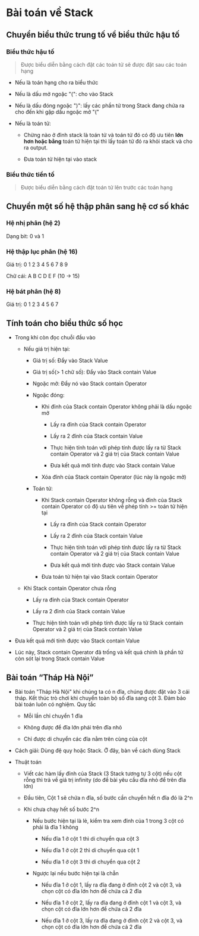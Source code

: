 # Bài toán về Stack

## Chuyển biểu thức trung tố về biểu thức hậu tố

### Biểu thức hậu tố

> Được biểu diễn bằng cách đặt các toán tử sẽ được đặt sau các toán hạng

- Nếu là toán hạng cho ra biểu thức

- Nếu là dấu mở ngoặc "(": cho vào Stack

- Nếu là dấu đóng ngoặc ")": lấy các phần tử trong Stack đang chứa ra cho đến khi gặp dấu ngoặc mở "("

- Nếu là toán tử:

  - Chừng nào ở đỉnh stack là toán tử và toán tử đó có độ ưu tiên **lớn hơn hoặc bằng** toán tử hiện tại thì lấy toán tử đó ra khỏi stack và cho ra output.

  - Đưa toán tử hiện tại vào stack

### Biểu thức tiền tố

> Được biểu diễn bằng cách đặt toán tử lên trước các toán hạng

## Chuyển một số hệ thập phân sang hệ cơ số khác

### Hệ nhị phân (hệ 2)

Dạng bit: 0 và 1

### Hệ thập lục phân (hệ 16)

Giá trị: 0 1 2 3 4 5 6 7 8 9

Chữ cái: A B C D E F (10 -> 15)

### Hệ bát phân (hệ 8)

Giá trị: 0 1 2 3 4 5 6 7

## Tính toán cho biểu thức số học

- Trong khi còn đọc chuỗi đầu vào

  - Nếu giá trị hiện tại:
  
    - Giá trị số: Đẩy vào Stack Value

    - Giá trị số(> 1 chữ số): Đẩy vào Stack contain Value

    - Ngoặc mở: Đẩy nó vào Stack contain Operator

    - Ngoặc đóng:

      - Khi đỉnh của Stack contain Operator không phải là dấu ngoặc mở

        - Lấy ra đỉnh của Stack contain Operator

        - Lấy ra 2 đỉnh của Stack contain Value

        - Thực hiện tính toán với phép tính được lấy ra từ Stack contain Operator và 2 giá trị của Stack contain Value

        - Đưa kết quả mới tính được vào Stack contain Value

      - Xóa đỉnh của Stack contain Operator (lúc này là ngoặc mở)

    - Toán tử:

      - Khi Stack contain Operator không rỗng và đỉnh của Stack contain Operator có độ ưu tiên về phép tính >= toán tử hiện tại

        - Lấy ra đỉnh của Stack contain Operator

        - Lấy ra 2 đỉnh của Stack contain Value

        - Thực hiện tính toán với phép tính được lấy ra từ Stack contain Operator và 2 giá trị của Stack contain Value

        - Đưa kết quả mới tính được vào Stack contain Value

      - Đưa toán tử hiện tại vào Stack contain Operator

  - Khi Stack contain Operator chưa rỗng

    - Lấy ra đỉnh của Stack contain Operator

    - Lấy ra 2 đỉnh của Stack contain Value

    - Thực hiện tính toán với phép tính được lấy ra từ Stack contain Operator và 2 giá trị của Stack contain Value

- Đưa kết quả mới tính được vào Stack contain Value

- Lúc này, Stack contain Operator đã trống và kết quả chính là phần tử còn sót lại trong Stack contain Value

## Bài toán “Tháp Hà Nội”

- Bài toán "Tháp Hà Nội" khi chúng ta có n đĩa, chúng được đặt vào 3 cái tháp. Kết thúc trò chơi khi chuyển toàn bộ số đĩa sang cột 3. Đảm bảo bài toán luôn có nghiệm. Quy tắc

  - Mỗi lần chỉ chuyển 1 đĩa
  
  - Không được để đĩa lớn phái trên đĩa nhỏ

  - Chỉ được di chuyển các đĩa nằm trên cùng của cột

- Cách giải: Dùng đệ quy hoặc Stack. Ở đây, bàn về cách dùng Stack

- Thuật toán

  - Viết các hàm lấy đỉnh của Stack (3 Stack tương tự 3 cột) nếu cột rỗng thì trả về giá trị infinity (do đề bài yêu cầu đĩa nhỏ để trên đĩa lớn)
  
  - Đầu tiên, Cột 1 sẽ chứa n đĩa, số bước cần chuyển hết n đĩa đó là 2^n

  - Khi chưa chạy hết số bước 2^n

    - Nếu bước hiện tại là lẻ, kiểm tra xem đỉnh của 1 trong 3 cột có phải là đĩa 1 không

      - Nếu đĩa 1 ở cột 1 thì di chuyển qua cột 3

      - Nếu đĩa 1 ở cột 2 thì di chuyển qua cột 1

      - Nếu đĩa 1 ở cột 3 thì di chuyển qua cột 2

    - Ngược lại nếu bước hiện tại là chẵn

      - Nếu đĩa 1 ở cột 1, lấy ra đĩa đang ở đỉnh cột 2 và cột 3, và chọn cột có đĩa lớn hơn để chứa cả 2 đĩa

      - Nếu đĩa 1 ở cột 2, lấy ra đĩa đang ở đỉnh cột 1 và cột 3, và chọn cột có đĩa lớn hơn để chứa cả 2 đĩa

      - Nếu đĩa 1 ở cột 3, lấy ra đĩa đang ở đỉnh cột 2 và cột 3, và chọn cột có đĩa lớn hơn để chứa cả 2 đĩa

